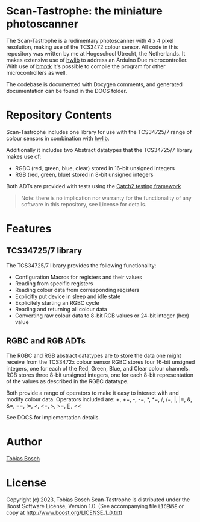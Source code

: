 # Scan-Tastrophe: the miniature photoscanner

The Scan-Tastrophe is a rudimentary photoscanner with 4 x 4 pixel resolution, making use of the TCS3472 colour sensor.
All code in this repository was written by me at Hogeschool Utrecht, the Netherlands. It makes extensive use of [hwlib](https://github.com/wovo/hwlib) to address an Arduino Due microcontroller.
With use of [bmptk](https://github.com/wovo/bmptk) it's possible to compile the program for other microcontrollers as well.

The codebase is documented with Doxygen comments, and generated documentation can be found in the DOCS folder.

# Repository Contents
Scan-Tastrophe includes one library for use with the TCS34725/7 range of colour sensors in combination with [hwlib](https://github.com/wovo/hwlib).

Additionally it includes two Abstract datatypes that the TCS34725/7 library makes use of:
  - RGBC (red, green, blue, clear) stored in 16-bit unsigned integers
  - RGB (red, green, blue) stored in 8-bit unsigned integers

Both ADTs are provided with tests using the [Catch2 testing framework](https://github.com/catchorg/Catch2)
> Note: there is no implication nor warranty for the functionality of any software in this repository, see License for details.

# Features

## TCS34725/7 library

The TCS34725/7 library provides the following functionality:
- Configuration Macros for registers and their values
- Reading from specific registers
- Reading colour data from corresponding registers
- Explicitly put device in sleep and idle state
- Explicitely starting an RGBC cycle
- Reading and returning all colour data
- Converting raw colour data to 8-bit RGB values or 24-bit integer (hex) value

## RGBC and RGB ADTs

The RGBC and RGB abstract datatypes are to store the data one might receive from the TCS3472x colour sensor
RGBC stores four 16-bit unsigned integers, one for each of the Red, Green, Blue, and Clear colour channels.
RGB stores three 8-bit unsigned integers, one for each 8-bit representation of the values as described in the RGBC datatype.

Both provide a range of operators to make it easy to interact with and modify colour data.
Operators included are: +, +=, -, -=, *, *=, /, /=, |, |=, &, &=, ==, !=, <, <=, >, >=, [], <<

See DOCS for implementation details.

# Author

[Tobias Bosch](https://github.com/toob01)

# License

Copyright (c) 2023, Tobias Bosch
Scan-Tastrophe is distributed under the Boost Software License, Version 1.0. 
(See accompanying file `LICENSE` or copy at http://www.boost.org/LICENSE_1_0.txt)
